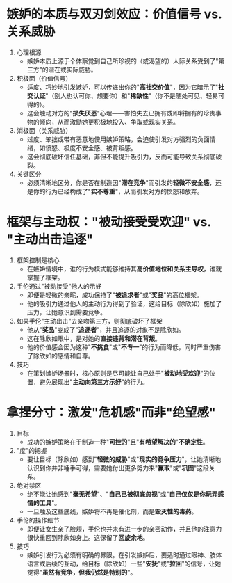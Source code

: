 # 嫉妒的本质与双刃剑效应：价值信号 vs. 关系威胁
1. 心理根源
   - 嫉妒本质上源于个体察觉到自己所珍视的（或渴望的）人际关系受到了"第三方"的潜在或实际威胁。
2. 积极面（价值信号）
   - 适度、巧妙地引发嫉妒，可以传递出你的"**高社交价值**"，因为它暗示了"**社交认证**"（别人也认可你、想要你）和"**稀缺性**"（你不是随处可见、轻易可得的）。
   - 这会触动对方的"**损失厌恶**"心理——害怕失去已拥有或即将拥有的珍贵事物的倾向，从而激励她更积极地投入、争取或现实关系。
3. 消极面（关系威胁）
   - 过度、笨拙或带有恶意地使用嫉妒策略，会迫使引发对方强烈的负面情绪，如愤怒、极度不安全感、被背叛感。
   - 这会彻底破坏信任基础，非但不能提升吸引力，反而可能导致关系彻底破裂。
4. 关键区分
   - 必须清晰地区分，你是否在制造因"**潜在竞争**"而引发的**轻微不安全感**，还是你的行为已经构成了"**实不尊重**"，从而引发对方的愤怒和放弃。

# 框架与主动权："被动接受受欢迎" vs. "主动出击追逐"
1. 框架控制是核心
   - 在嫉妒情境中，谁的行为模式能够维持其**高价值地位和关系主导权**，谁就掌握了框架。
2. 手伦通过"被动接受"他人的示好
   - 即便是轻微的亲昵，成功保持了"**被追求者**"或"**奖品**"的高位框架。
   - 他的吸引力通过他人的主动行为得到了验证，这给目标（除欣如）施加了压力，让她意识到需要竞争。
3. 如果手伦"主动出击"去亲吻第三方，则彻底破坏了框架
   - 他从"**奖品**"变成了"**追逐者**"，并且追逐的对象不是除欣如。
   - 这在除欣如眼中，是对她的**直接违背和潜在背叛**。
   - 他的价值感会因为这种"**不挑食**"或"**不专一**"的行为而降低，同时严重伤害了除欣如的感情和自尊。
4. 技巧
   - 在策划嫉妒场景时，核心原则是尽可能让自己处于"**被动地受欢迎**"的位置，避免展现出"**主动向第三方示好**"的行为。

# 拿捏分寸：激发"危机感"而非"绝望感"
1. 目标
   - 成功的嫉妒策略在于制造一种"**可控的**"且"**有希望解决的**"**不确定性**。
2. "度"的把握
   - 要让目标（除欣如）感到"**轻微的威胁**"或"**现实的竞争压力**"，让她清晰地认识到你并非唾手可得，需要她付出更多努力来"**赢取**"或"**巩固**"这段关系。
3. 绝对禁区
   - 绝不能让她感到"**毫无希望**"、"**自己已被彻底忽视**"或"**自己仅仅是你玩弄感情的工具**"。
   - 一旦触及这些底线，嫉妒将不再是催化剂，而是**毁灭性的毒药**。
4. 手伦的操作细节
   - 即便让女生亲了脸颊，手伦也并未有进一步的亲密动作，并且他的注意力很快重回到除欣如身上。这保留了**回旋余地**。
5. 技巧
   - 嫉妒引发行为必须有明确的界限。在引发嫉妒后，要适时通过眼神、肢体语言或后续的互动，给目标（除欣如）一些"**安抚**"或"**拉回**"的信号，让她觉得"**虽然有竞争，但我仍然是特别的**"。 